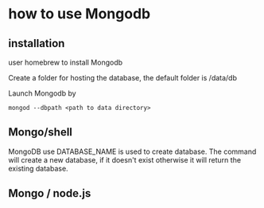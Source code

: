 # how to use Mongodb
## installation
user homebrew to install Mongodb

Create a folder for hosting the database, the default folder is /data/db

Launch Mongodb by

`mongod --dbpath <path to data directory>`

## Mongo/shell

MongoDB use DATABASE_NAME is used to create database. The command will create a new database, if it doesn't exist otherwise it will return the existing database.



## Mongo / node.js

